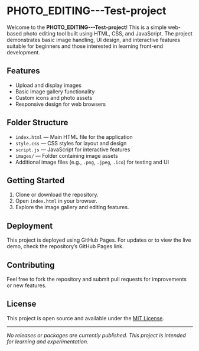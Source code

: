 # PHOTO_EDITING---Test-project

Welcome to the **PHOTO_EDITING---Test-project**! This is a simple web-based photo editing tool built using HTML, CSS, and JavaScript. The project demonstrates basic image handling, UI design, and interactive features suitable for beginners and those interested in learning front-end development.

## Features

- Upload and display images
- Basic image gallery functionality
- Custom icons and photo assets
- Responsive design for web browsers

## Folder Structure

- `index.html` — Main HTML file for the application
- `style.css` — CSS styles for layout and design
- `script.js` — JavaScript for interactive features
- `images/` — Folder containing image assets
- Additional image files (e.g., `.png`, `.jpeg`, `.ico`) for testing and UI

## Getting Started

1. Clone or download the repository.
2. Open `index.html` in your browser.
3. Explore the image gallery and editing features.

## Deployment

This project is deployed using GitHub Pages. For updates or to view the live demo, check the repository’s GitHub Pages link.

## Contributing

Feel free to fork the repository and submit pull requests for improvements or new features.

## License

This project is open source and available under the [MIT License](LICENSE).

---
*No releases or packages are currently published. This project is intended for learning and experimentation.*
